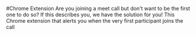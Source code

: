 #Chrome Extension
Are you joining a meet call but don't want to be the first one to do so? If this describes you, we have the solution for you!
This Chrome extension that alerts you when the very first participant joins the call